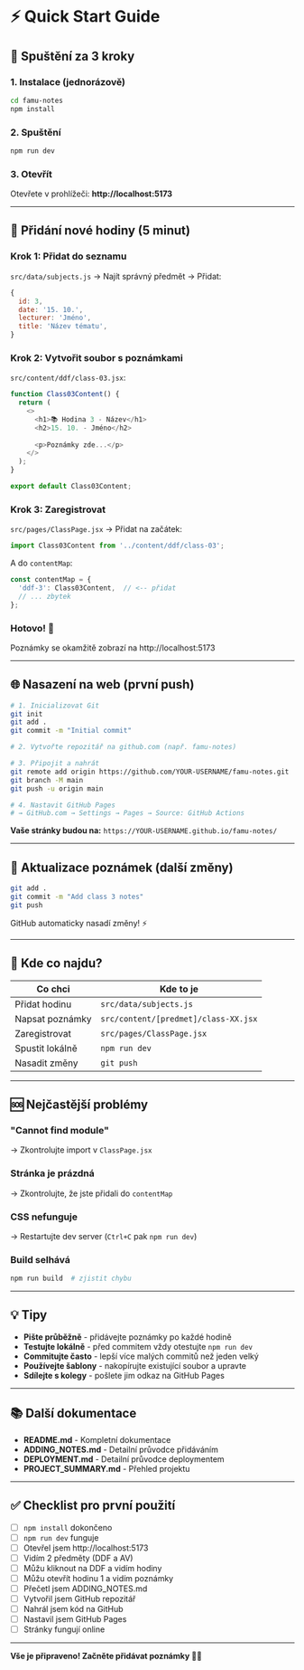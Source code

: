 # ⚡ Quick Start Guide

## 🚀 Spuštění za 3 kroky

### 1. Instalace (jednorázově)
```bash
cd famu-notes
npm install
```

### 2. Spuštění
```bash
npm run dev
```

### 3. Otevřít
Otevřete v prohlížeči: **http://localhost:5173**

---

## 📝 Přidání nové hodiny (5 minut)

### Krok 1: Přidat do seznamu
`src/data/subjects.js` → Najít správný předmět → Přidat:
```javascript
{
  id: 3,
  date: '15. 10.',
  lecturer: 'Jméno',
  title: 'Název tématu',
}
```

### Krok 2: Vytvořit soubor s poznámkami
`src/content/ddf/class-03.jsx`:
```javascript
function Class03Content() {
  return (
    <>
      <h1>📚 Hodina 3 - Název</h1>
      <h2>15. 10. - Jméno</h2>
      
      <p>Poznámky zde...</p>
    </>
  );
}

export default Class03Content;
```

### Krok 3: Zaregistrovat
`src/pages/ClassPage.jsx` → Přidat na začátek:
```javascript
import Class03Content from '../content/ddf/class-03';
```

A do `contentMap`:
```javascript
const contentMap = {
  'ddf-3': Class03Content,  // <-- přidat
  // ... zbytek
};
```

### Hotovo! 🎉
Poznámky se okamžitě zobrazí na http://localhost:5173

---

## 🌐 Nasazení na web (první push)

```bash
# 1. Inicializovat Git
git init
git add .
git commit -m "Initial commit"

# 2. Vytvořte repozitář na github.com (např. famu-notes)

# 3. Připojit a nahrát
git remote add origin https://github.com/YOUR-USERNAME/famu-notes.git
git branch -M main
git push -u origin main

# 4. Nastavit GitHub Pages
# → GitHub.com → Settings → Pages → Source: GitHub Actions
```

**Vaše stránky budou na:** `https://YOUR-USERNAME.github.io/famu-notes/`

---

## 🔄 Aktualizace poznámek (další změny)

```bash
git add .
git commit -m "Add class 3 notes"
git push
```

GitHub automaticky nasadí změny! ⚡

---

## 📁 Kde co najdu?

| Co chci | Kde to je |
|---------|-----------|
| Přidat hodinu | `src/data/subjects.js` |
| Napsat poznámky | `src/content/[predmet]/class-XX.jsx` |
| Zaregistrovat | `src/pages/ClassPage.jsx` |
| Spustit lokálně | `npm run dev` |
| Nasadit změny | `git push` |

---

## 🆘 Nejčastější problémy

### "Cannot find module"
→ Zkontrolujte import v `ClassPage.jsx`

### Stránka je prázdná
→ Zkontrolujte, že jste přidali do `contentMap`

### CSS nefunguje
→ Restartujte dev server (`Ctrl+C` pak `npm run dev`)

### Build selhává
```bash
npm run build  # zjistit chybu
```

---

## 💡 Tipy

- **Pište průběžně** - přidávejte poznámky po každé hodině
- **Testujte lokálně** - před commitem vždy otestujte `npm run dev`
- **Commitujte často** - lepší více malých commitů než jeden velký
- **Používejte šablony** - nakopírujte existující soubor a upravte
- **Sdílejte s kolegy** - pošlete jim odkaz na GitHub Pages

---

## 📚 Další dokumentace

- **README.md** - Kompletní dokumentace
- **ADDING_NOTES.md** - Detailní průvodce přidáváním
- **DEPLOYMENT.md** - Detailní průvodce deploymentem
- **PROJECT_SUMMARY.md** - Přehled projektu

---

## ✅ Checklist pro první použití

- [ ] `npm install` dokončeno
- [ ] `npm run dev` funguje
- [ ] Otevřel jsem http://localhost:5173
- [ ] Vidím 2 předměty (DDF a AV)
- [ ] Můžu kliknout na DDF a vidím hodiny
- [ ] Můžu otevřít hodinu 1 a vidím poznámky
- [ ] Přečetl jsem ADDING_NOTES.md
- [ ] Vytvořil jsem GitHub repozitář
- [ ] Nahrál jsem kód na GitHub
- [ ] Nastavil jsem GitHub Pages
- [ ] Stránky fungují online

---

**Vše je připraveno! Začněte přidávat poznámky 📝✨**
